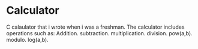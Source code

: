 # Calculator
C calaulator that i wrote when i was a freshman.
The calculator includes operations such as:
Addition.
subtraction.
multiplication.
division.
pow(a,b).
modulo.
log(a,b).
